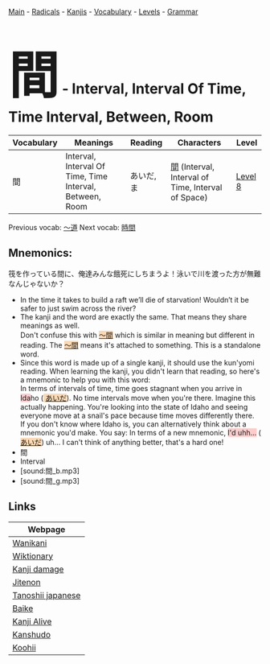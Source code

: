 <style> bigfont {font-size: 100px}</style>
[Main](../README.md) -
[Radicals](../radicals.md) -
[Kanjis](../kanjis.md) -
[Vocabulary](../vocabulary.md) -
[Levels](../levels.md) -
[Grammar](../grammar.md)
# <bigfont> 間</bigfont> - Interval, Interval Of Time, Time Interval, Between, Room 

| Vocabulary | Meanings | Reading | Characters | Level |
| --- | --- | --- | --- | --- |
| 間 | Interval, Interval Of Time, Time Interval, Between, Room | あいだ, ま |  [間](../kanjis/間.md) (Interval, Interval of Time, Interval of Space) | [Level 8](../levels/wk_level8.md) |

Previous vocab: [〜道](〜道.md) Next vocab: [時間](時間.md) 

## Mnemonics:
筏を作っている間に、俺達みんな餓死にしちまうよ！泳いで川を渡った方が無難なんじゃないか？
* In the time it takes to build a raft we’ll die of starvation! Wouldn’t it be safer to just swim across the river?
* The kanji and the word are exactly the same. That means they share meanings as well. <br />Don't confuse this with <span style="background-color:#fed8b1"> [〜間](https://jisho.org/search/〜間)</span> which is similar in meaning but different in reading. The <span style="background-color:#fed8b1"> [〜間](https://jisho.org/search/〜間)</span> means it's attached to something. This is a standalone word.
* Since this word is made up of a single kanji, it should use the kun'yomi reading. When learning the kanji, you didn't learn that reading, so here's a mnemonic to help you with this word: <br />In terms of intervals of time, time goes stagnant when you arrive in <span style="background-color:#ffcccb"> Ida</span>ho (<span style="background-color:#fed8b1"> [あいだ](https://jisho.org/search/あいだ)</span>). No time intervals move when you're there. Imagine this actually happening. You're looking into the state of Idaho and seeing everyone move at a snail's pace because time moves differently there. <br />If you don't know where Idaho is, you can alternatively think about a mnemonic you'd make. You say: In terms of a new mnemonic, <span style="background-color:#ffcccb"> I'd uhh...</span> (<span style="background-color:#fed8b1"> [あいだ](https://jisho.org/search/あいだ)</span>) uh... I can't think of anything better, that's a hard one!
* 間
* Interval
* [sound:間_b.mp3]
* [sound:間_g.mp3]


## Links 

| Webpage |
| --- |
| [Wanikani          ](https://www.wanikani.com/kanji/間) |
| [Wiktionary        ](https://en.wiktionary.org/wiki/間) |
| [Kanji damage      ](http://www.kanjidamage.com/kanji/search?utf8=✓&q=間) |
| [Jitenon           ](https://jitenon.com/kanji/間) |
| [Tanoshii japanese ](https://www.tanoshiijapanese.com/dictionary/kanji.cfm?k=間) |
| [Baike             ](https://baike.baidu.com/item/間) |
| [Kanji Alive       ](https://app.kanjialive.com/間) |
| [Kanshudo          ](https://www.kanshudo.com/searchmn?q=間) |
| [Koohii            ](https://kanji.koohii.com/study/kanji/間) |
